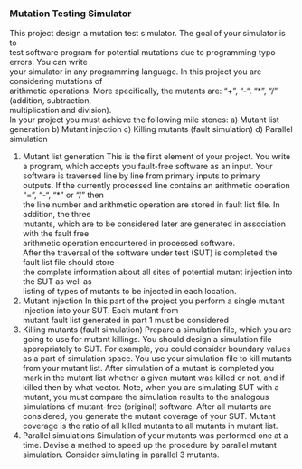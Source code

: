 ### Mutation Testing Simulator

This	project	design	a	mutation	test	simulator.	The	goal	of	your	simulator	is	to	
test	software	program	for	potential	mutations	due	to	programming	typo	errors. You	can	write	
your	simulator	in	any	programming	language. In	this	project	you	are	considering	mutations	of	
arithmetic	operations.	More	specifically,	the	mutants	are:	“+”,	“-“.	“*”,	“/”	(addition,	subtraction,	
multiplication	and	division).	
In	your project you	must	achieve	the	following	mile	stones:
a) Mutant list	generation
b) Mutant injection	
c) Killing	mutants	(fault simulation)
d) Parallel	simulation
1. Mutant list	generation
This	 is	 the	 first	 element	 of	 your	 project.	 You	 write	 a	 program,	 which	 accepts	 you	 fault-free	
software	 as	 an	 input.	 Your software	 is	 traversed	 line	 by	 line	 from	 primary	 inputs	 to	 primary	
outputs.	If	the	currently	processed	line	contains	an	arithmetic	operation	“=”,	“-“,	“*”	or	“/”	then	
the	 line	 number	 and	 arithmetic	 	 operation	 are	 stored in	 fault	 list	 file.	 In	 addition,	 the	 three	
mutants,	 which	 are	 to	 be	 considered	 later	 are	 generated	 in	 association	 with	 the	 fault	 free	
arithmetic	operation	encountered	in	processed	software.	
After	the	traversal	of	the	software	under	test	(SUT)	is	completed	the	fault	list	file	should	store	
the	complete	information	about	all	sites	of	potential	mutant	injection	into	 the	SUT	as	well	as	
listing	of	types	of	mutants	to	be	injected	in	each	location.	
2. Mutant	injection
In	this	part	of	the	project	you	perform	a	single	mutant	injection	into	your	SUT.	 Each	mutant	from	
mutant	fault	list	generated	in	part	1	must	be	considered
3. Killing mutants (fault simulation)
Prepare a simulation file, which you are going to use for mutant killings. You should design a simulation file appropriately to SUT. For example, you could consider boundary values as a part of simulation space. You use your simulation file to kill mutants from your mutant list. After simulation of a mutant is completed you mark in the mutant list whether a given mutant was killed or not, and if killed then by what vector.
Note, when you are simulating SUT with a mutant, you must compare the simulation results to the analogous simulations of mutant-free (original) software.
After all mutants are considered, you generate the mutant coverage of your SUT. Mutant coverage is the ratio of all killed mutants to all mutants in mutant list.
4. Parallel simulations
Simulation of your mutants was performed one at a time. Devise a method to speed up the procedure by parallel mutant simulation. Consider simulating in parallel 3 mutants.
